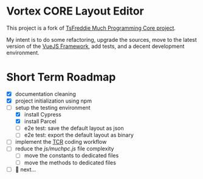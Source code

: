 # Vortex CORE Layout Editor

This project is a fork of [TsFreddie Much Programming Core project](https://github.com/TsFreddie/much-programming-core).

My intent is to do some refactoring, upgrade the sources, move to the latest version of the [VueJS Framework](https://vuejs.org/), add tests, and a decent development environment.

# Short Term Roadmap

- [x] documentation cleaning
- [x] project initialization using npm
- [ ] setup the testing environment
    - [x] install Cypress
    - [x] install Parcel
    - [ ] e2e test: save the default layout as json
    - [ ] e2e test: export the default layout as binary
- [ ] implement the [TCR](https://medium.com/@kentbeck_7670/test-commit-revert-870bbd756864) coding workflow
- [ ] reduce the _js/muchpc.js_ file complexity
    - [ ] move the constants to dedicated files
    - [ ] move the methods to dedicated files
- [ ] :construction: next...

